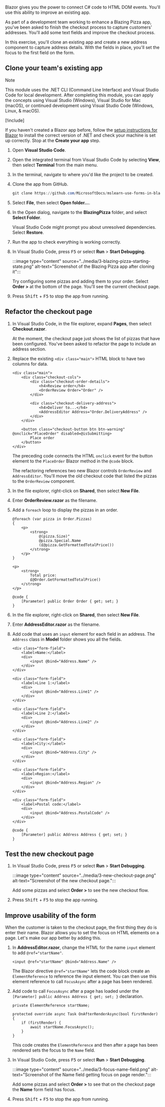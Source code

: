 Blazor gives you the power to connect C# code to HTML DOM events. You'll use this ability to improve an existing app.

As part of a development team working to enhance a Blazing Pizza app, you've been asked to finish the checkout process to capture customers' addresses. You'll add some text fields and improve the checkout process.

In this exercise, you'll clone an existing app and create a new address component to capture address details. With the fields in place, you'll set the focus to the first field on the form.

## Clone your team's existing app

> [!NOTE]
> This module uses the .NET CLI (Command Line Interface) and Visual Studio Code for local development. After completing this module, you can apply the concepts using Visual Studio (Windows), Visual Studio for Mac (macOS), or continued development using Visual Studio Code (Windows, Linux, & macOS).

[!include[](../../../includes/dotnet9-sdk-version.md)]

If you haven't created a Blazor app before, follow the [setup instructions for Blazor](https://aka.ms/blazor-getting-started) to install the correct version of .NET and check your machine is set up correctly. Stop at the **Create your app** step.

1. Open **Visual Studio Code**.
1. Open the integrated terminal from Visual Studio Code by selecting **View**, then select **Terminal** from the main menu.
1. In the terminal, navigate to where you'd like the project to be created.
1. Clone the app from GitHub.

    ```powershell
    git clone https://github.com/MicrosoftDocs/mslearn-use-forms-in-blazor-web-apps.git BlazingPizza
    ```

1. Select **File**, then select **Open folder...**.
1. In the Open dialog, navigate to the **BlazingPizza** folder, and select **Select Folder**.

    Visual Studio Code might prompt you about unresolved dependencies. Select **Restore**.

1. Run the app to check everything is working correctly.
1. In Visual Studio Code, press <kbd>F5</kbd> or select **Run** > **Start Debugging**.

    :::image type="content" source="../media/3-blazing-pizza-starting-state.png" alt-text="Screenshot of the Blazing Pizza app after cloning it":::

    Try configuring some pizzas and adding them to your order. Select **Order >** at the bottom of the page. You'll see the current checkout page.

1. Press <kbd>Shift</kbd> + <kbd>F5</kbd> to stop the app from running.

## Refactor the checkout page

1. In Visual Studio Code, in the file explorer, expand **Pages**, then select **Checkout.razor**.

    At the moment, the checkout page just shows the list of pizzas that have been configured. You've been asked to refactor the page to include an address section.

1. Replace the existing `<div class="main">` HTML block to have two columns for data.

    ```razor
    <div class="main">
        <div class="checkout-cols">
            <div class="checkout-order-details">
                <h4>Review order</h4>
                <OrderReview Order="Order" />
            </div>
    
            <div class="checkout-delivery-address">
                <h4>Deliver to...</h4>
                <AddressEditor Address="Order.DeliveryAddress" />
            </div>
        </div>
    
        <button class="checkout-button btn btn-warning" @onclick="PlaceOrder" disabled=@isSubmitting>
            Place order
        </button>
    </div>
    ```

    The preceding code connects the HTML `onclick` event for the button element to the `PlaceOrder` Blazor method in the `@code` block.

    The refactoring references two new Blazor controls `OrderReview` and `AddressEditor`. You'll move the old checkout code that listed the pizzas to the `OrderReview` component.

1. In the file explorer, right-click on **Shared**, then select **New File**.
1. Enter **OrderReview.razor** as the filename.
1. Add a `foreach` loop to display the pizzas in an order.

    ```razor
    @foreach (var pizza in Order.Pizzas)
    {
        <p>
            <strong>
                @(pizza.Size)"
                @pizza.Special.Name
                (£@pizza.GetFormattedTotalPrice())
            </strong>
        </p>
    }
    
    <p>
        <strong>
            Total price:
            £@Order.GetFormattedTotalPrice()
        </strong>
    </p>
    
    @code {
        [Parameter] public Order Order { get; set; }
    }
    ```

1. In the file explorer, right-click on **Shared**, then select **New File**.
1. Enter **AddressEditor.razor** as the filename.
1. Add code that uses an `input` element for each field in an address. The `Address` class in **Model** folder shows you all the fields.

    ```razor
    <div class="form-field">
        <label>Name:</label>
        <div>
            <input @bind="Address.Name" />
        </div>
    </div>
    
    <div class="form-field">
        <label>Line 1:</label>
        <div>
            <input @bind="Address.Line1" />
        </div>
    </div>
    
    <div class="form-field">
        <label>Line 2:</label>
        <div>
            <input @bind="Address.Line2" />
        </div>
    </div>
    
    <div class="form-field">
        <label>City:</label>
        <div>
            <input @bind="Address.City" />
        </div>
    </div>
    
    <div class="form-field">
        <label>Region:</label>
        <div>
            <input @bind="Address.Region" />
        </div>
    </div>
    
    <div class="form-field">
        <label>Postal code:</label>
        <div>
            <input @bind="Address.PostalCode" />
        </div>
    </div>
    
    @code {
        [Parameter] public Address Address { get; set; }
    }
    ```

## Test the new checkout page

1. In Visual Studio Code, press <kbd>F5</kbd> or select **Run** > **Start Debugging**.

    :::image type="content" source="../media/3-new-checkout-page.png" alt-text="Screenshot of the new checkout page.":::

    Add some pizzas and select **Order >** to see the new checkout flow.

1. Press <kbd>Shift</kbd> + <kbd>F5</kbd> to stop the app running.

## Improve usability of the form

When the customer is taken to the checkout page, the first thing they do is enter their name. Blazor allows you to set the focus on HTML elements on a page. Let's make our app better by adding this.

1. In **AddressEditor.razor**, change the HTML for the name `input` element to add `@ref="startName"`.

    ```razor
    <input @ref="startName" @bind="Address.Name" />
    ```

    The Blazor directive `@ref="startName"` lets the code block create an `ElementReference` to reference the input element. You can then use this element reference to call `FocusAsync` after a page has been rendered.

1. Add code to call `FocusAsync` after a page has loaded under the `[Parameter] public Address Address { get; set; }` declaration.

    ```razor
    private ElementReference startName;

    protected override async Task OnAfterRenderAsync(bool firstRender)
    {
        if (firstRender) {
            await startName.FocusAsync();
        }
    }    
    ```

    This code creates the `ElementReference` and then after a page has been rendered sets the focus to the `Name` field.

1. In Visual Studio Code, press <kbd>F5</kbd> or select **Run** > **Start Debugging**.

    :::image type="content" source="../media/3-focus-name-field.png" alt-text="Screenshot of the Name field getting focus on page render.":::

    Add some pizzas and select **Order >** to see that on the checkout page the **Name** form field has focus.

1. Press <kbd>Shift</kbd> + <kbd>F5</kbd> to stop the app from running.
